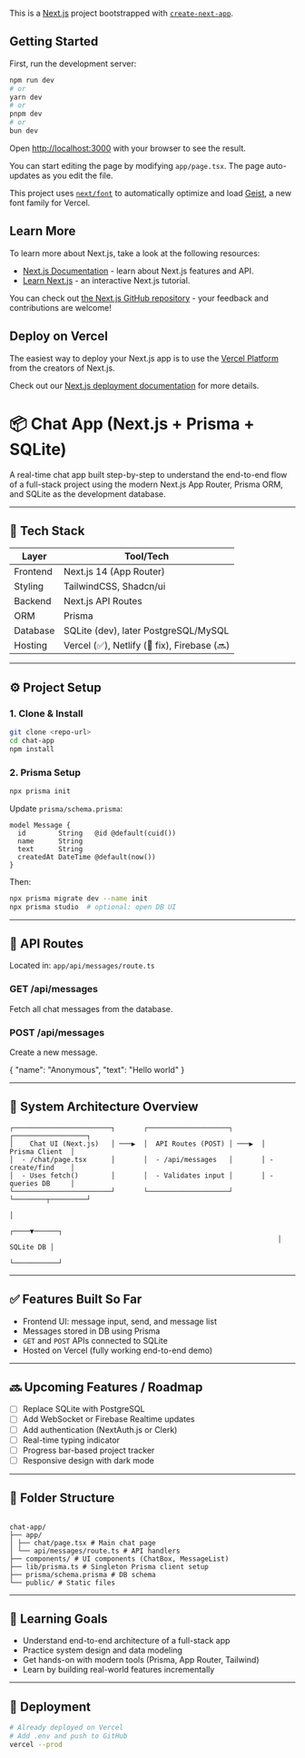 This is a [Next.js](https://nextjs.org) project bootstrapped with [`create-next-app`](https://nextjs.org/docs/app/api-reference/cli/create-next-app).

## Getting Started

First, run the development server:

```bash
npm run dev
# or
yarn dev
# or
pnpm dev
# or
bun dev
```

Open [http://localhost:3000](http://localhost:3000) with your browser to see the result.

You can start editing the page by modifying `app/page.tsx`. The page auto-updates as you edit the file.

This project uses [`next/font`](https://nextjs.org/docs/app/building-your-application/optimizing/fonts) to automatically optimize and load [Geist](https://vercel.com/font), a new font family for Vercel.

## Learn More

To learn more about Next.js, take a look at the following resources:

- [Next.js Documentation](https://nextjs.org/docs) - learn about Next.js features and API.
- [Learn Next.js](https://nextjs.org/learn) - an interactive Next.js tutorial.

You can check out [the Next.js GitHub repository](https://github.com/vercel/next.js) - your feedback and contributions are welcome!

## Deploy on Vercel

The easiest way to deploy your Next.js app is to use the [Vercel Platform](https://vercel.com/new?utm_medium=default-template&filter=next.js&utm_source=create-next-app&utm_campaign=create-next-app-readme) from the creators of Next.js.

Check out our [Next.js deployment documentation](https://nextjs.org/docs/app/building-your-application/deploying) for more details.

# 📦 Chat App (Next.js + Prisma + SQLite)

A real-time chat app built step-by-step to understand the end-to-end flow of a full-stack project using the modern Next.js App Router, Prisma ORM, and SQLite as the development database.

---

## 🧱 Tech Stack

| Layer    | Tool/Tech                                    |
| -------- | -------------------------------------------- |
| Frontend | Next.js 14 (App Router)                      |
| Styling  | TailwindCSS, Shadcn/ui                       |
| Backend  | Next.js API Routes                           |
| ORM      | Prisma                                       |
| Database | SQLite (dev), later PostgreSQL/MySQL         |
| Hosting  | Vercel (✅), Netlify (🔄 fix), Firebase (🔜) |

---

## ⚙️ Project Setup

### 1. Clone & Install

```bash
git clone <repo-url>
cd chat-app
npm install
```

### 2. Prisma Setup

```bash
npx prisma init
```

Update `prisma/schema.prisma`:

```prisma
model Message {
  id        String   @id @default(cuid())
  name      String
  text      String
  createdAt DateTime @default(now())
}
```

Then:

```bash
npx prisma migrate dev --name init
npx prisma studio  # optional: open DB UI
```

---

## 🔄 API Routes

Located in: `app/api/messages/route.ts`

### GET /api/messages

Fetch all chat messages from the database.

### POST /api/messages

Create a new message.

{
"name": "Anonymous",
"text": "Hello world"
}

---

## 🧠 System Architecture Overview

```
┌────────────────────────┐       ┌────────────────────┐       ┌──────────────────┐
│    Chat UI (Next.js)   │ ───▶  │  API Routes (POST) │ ───▶  │   Prisma Client  │
│  - /chat/page.tsx      │       │  - /api/messages   │       │ - create/find    │
│  - Uses fetch()        │       │  - Validates input │       │ - queries DB     │
└────────────────────────┘       └────────────────────┘       └────────┬─────────┘
                                                                       │
                                                                  ┌────▼──────┐
                                                                  │ SQLite DB │
                                                                  └───────────┘

```

---

## ✅ Features Built So Far

- Frontend UI: message input, send, and message list
- Messages stored in DB using Prisma
- `GET` and `POST` APIs connected to SQLite
- Hosted on Vercel (fully working end-to-end demo)

---

## 🔜 Upcoming Features / Roadmap

- [ ] Replace SQLite with PostgreSQL
- [ ] Add WebSocket or Firebase Realtime updates
- [ ] Add authentication (NextAuth.js or Clerk)
- [ ] Real-time typing indicator
- [ ] Progress bar-based project tracker
- [ ] Responsive design with dark mode

---

## 📂 Folder Structure

```

chat-app/
├── app/
│ ├── chat/page.tsx # Main chat page
│ └── api/messages/route.ts # API handlers
├── components/ # UI components (ChatBox, MessageList)
├── lib/prisma.ts # Singleton Prisma client setup
├── prisma/schema.prisma # DB schema
└── public/ # Static files

```

---

## 🧠 Learning Goals

- Understand end-to-end architecture of a full-stack app
- Practice system design and data modeling
- Get hands-on with modern tools (Prisma, App Router, Tailwind)
- Learn by building real-world features incrementally

---

## 🚀 Deployment

```bash
# Already deployed on Vercel
# Add .env and push to GitHub
vercel --prod
```
